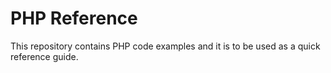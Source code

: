 # PHP Reference #

This repository contains PHP code examples and it is to be used as a quick reference guide.
